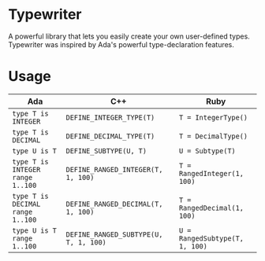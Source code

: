 Typewriter
==========

A powerful library that lets you easily create your own user-defined types.
Typewriter was inspired by Ada's powerful type-declaration features.

Usage
=====

Ada | C++ | Ruby
----|-----|-----
`type T is INTEGER` | `DEFINE_INTEGER_TYPE(T)` | `T = IntegerType()`
`type T is DECIMAL` | `DEFINE_DECIMAL_TYPE(T)` | `T = DecimalType()`
`type U is T` | `DEFINE_SUBTYPE(U, T)` | `U = Subtype(T)`
`type T is INTEGER range 1..100` | `DEFINE_RANGED_INTEGER(T, 1, 100)` | `T = RangedInteger(1, 100)`
`type T is DECIMAL range 1..100` | `DEFINE_RANGED_DECIMAL(T, 1, 100)` | `T = RangedDecimal(1, 100)`
`type U is T range 1..100` | `DEFINE_RANGED_SUBTYPE(U, T, 1, 100)` | `U = RangedSubtype(T, 1, 100)`
